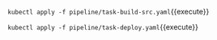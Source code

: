 

`kubectl apply -f pipeline/task-build-src.yaml`{{execute}}

`kubectl apply -f pipeline/task-deploy.yaml`{{execute}}